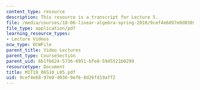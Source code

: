 ```yaml
---
content_type: resource
description: This resource is a transcript for Lecture 5.
file: /media/courses/18-06-linear-algebra-spring-2010/9cef4e6897e0d0369ef68d26fd19aff2_MIT18_06S10_L05.pdf
file_type: application/pdf
learning_resource_types:
- Lecture Videos
ocw_type: OCWFile
parent_title: Video Lectures
parent_type: CourseSection
parent_uid: 6b1f6624-5736-6951-bfe8-5945521b0299
resourcetype: Document
title: MIT18_06S10_L05.pdf
uid: 9cef4e68-97e0-d036-9ef6-8d26fd19aff2
---
```

